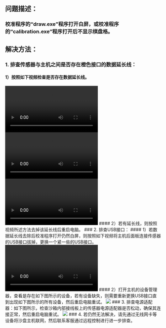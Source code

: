 ## 问题描述：
### 校准程序的“draw.exe”程序打开白屏，或校准程序的“calibration.exe”程序打开后不显示棋盘格。
## 解决方法：
### 1. 排查传感器与主机之间是否存在橙色接口的数据延长线：
#### 1）按照如下视频检查是否存在数据延长线。
<video controls>
    <source src="videos/MagicIsland-Kinect-1-1.mp4" type="video/mp4">
</video>
<video controls>
    <source src="videos/MagicIsland-Kinect-1-2.mp4" type="video/mp4">
</video>
<video controls>
    <source src="videos/MagicIsland-Kinect-1-3.mp4" type="video/mp4">
</video>
#### 2）若有延长线，则按照视频所述方法去掉该延长线后重启电脑。
### 2. 排查USB接口：
#### 1）若数据延长线去除后校准程序打开仍然白屏，则按照如下视频将主机后面板连接传感器的USB接口拔掉，更换一个紧一些的USB接口。
<video controls>
    <source src="videos/MagicIsland-Kinect-1-4.mp4" type="video/mp4">
</video>
#### 2）打开主机的设备管理器，查看是存在如下图所示的设备，若有设备缺失，则需要重新更换USB接口直到出现如下图所示的所有设备，然后重启电脑重试。
<image src="images/MagicIsland-Kinect-1-2.png">
</image>
### 3. 排查电源适配器：如下图所示，检查沙箱内部接线板上的传感器电源适配器是否松动，确保其连接正常，然后重启电脑重试。
<image src="images/MagicIsland-Kinect-1-1.jpg">
</image>
### 4. 若仍然无法解决，请先通过无线网卡等设备将沙盘主机联网，然后联系客服通过远程控制进行进一步排查。